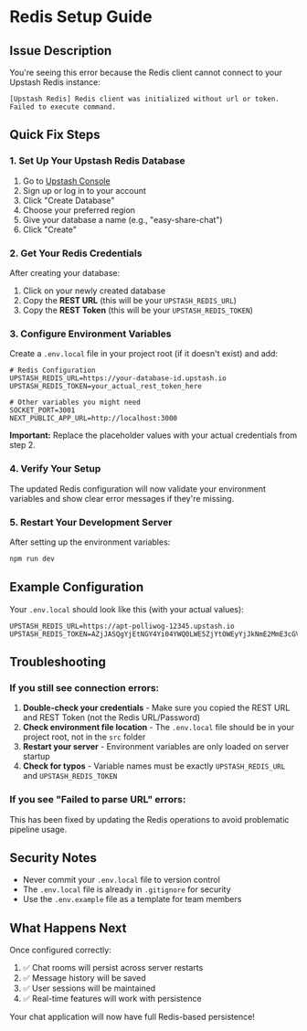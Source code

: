# Redis Setup Guide

## Issue Description
You're seeing this error because the Redis client cannot connect to your Upstash Redis instance:
```
[Upstash Redis] Redis client was initialized without url or token. Failed to execute command.
```

## Quick Fix Steps

### 1. Set Up Your Upstash Redis Database

1. Go to [Upstash Console](https://console.upstash.com/)
2. Sign up or log in to your account
3. Click "Create Database"
4. Choose your preferred region
5. Give your database a name (e.g., "easy-share-chat")
6. Click "Create"

### 2. Get Your Redis Credentials

After creating your database:
1. Click on your newly created database
2. Copy the **REST URL** (this will be your `UPSTASH_REDIS_URL`)
3. Copy the **REST Token** (this will be your `UPSTASH_REDIS_TOKEN`)

### 3. Configure Environment Variables

Create a `.env.local` file in your project root (if it doesn't exist) and add:

```env
# Redis Configuration
UPSTASH_REDIS_URL=https://your-database-id.upstash.io
UPSTASH_REDIS_TOKEN=your_actual_rest_token_here

# Other variables you might need
SOCKET_PORT=3001
NEXT_PUBLIC_APP_URL=http://localhost:3000
```

**Important:** Replace the placeholder values with your actual credentials from step 2.

### 4. Verify Your Setup

The updated Redis configuration will now validate your environment variables and show clear error messages if they're missing.

### 5. Restart Your Development Server

After setting up the environment variables:
```bash
npm run dev
```

## Example Configuration

Your `.env.local` should look like this (with your actual values):

```env
UPSTASH_REDIS_URL=https://apt-polliwog-12345.upstash.io
UPSTASH_REDIS_TOKEN=AZjJASQgYjEtNGY4Yi04YWQ0LWE5ZjYtOWEyYjJkNmE2MmE3cGVhcmNlNjdkMTQ0ZWE5NzQ5NTJhYTViZmUzOWE5ZGQ=
```

## Troubleshooting

### If you still see connection errors:

1. **Double-check your credentials** - Make sure you copied the REST URL and REST Token (not the Redis URL/Password)
2. **Check environment file location** - The `.env.local` file should be in your project root, not in the `src` folder
3. **Restart your server** - Environment variables are only loaded on server startup
4. **Check for typos** - Variable names must be exactly `UPSTASH_REDIS_URL` and `UPSTASH_REDIS_TOKEN`

### If you see "Failed to parse URL" errors:

This has been fixed by updating the Redis operations to avoid problematic pipeline usage.

## Security Notes

- Never commit your `.env.local` file to version control
- The `.env.local` file is already in `.gitignore` for security
- Use the `.env.example` file as a template for team members

## What Happens Next

Once configured correctly:
1. ✅ Chat rooms will persist across server restarts
2. ✅ Message history will be saved
3. ✅ User sessions will be maintained
4. ✅ Real-time features will work with persistence

Your chat application will now have full Redis-based persistence! 